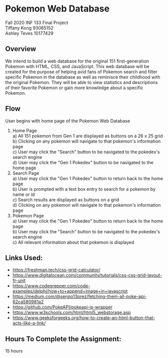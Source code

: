 # Pokemon Web Database
Fall 2020 INF 133 Final Project
<br>
Tiffany Kong 93065152
<br>
Ashley Teves 10177429

## Overview
We intend to build a web database for the original 151 first-generation Pokemon with HTML, CSS, and JavaScript. This web database will be created for the purpose of helping avid fans of Pokemon search and filter specific Pokemon in the database as well as reminisce their childhood with the original Pokemon. They will be able to view statistics and descriptions of their favorite Pokemon or gain more knowledge about a specific Pokemon.

## Flow
User begins with home page of the Pokemon Web Database
1. Home Page<br>
    a) All 151 pokemon from Gen 1 are displayed as buttons on a 26 x 25 grid<br>
    b) Clicking on any pokemon will navigate to that pokemon's information page<br>
    c) User may click the "Search" button to be navigated to the pokedex's search engine<br>
    d) User may click the "Gen 1 Pokedex" button to be navigated to the home page <br>
3. Search Page<br>
    a) User may click the "Gen 1 Pokedex" button to return back to the home page <br>
    b) User is prompted with a text box entry to search for a pokemon by name or id<br>
    c) Search results are displayed as buttons on a grid<br>
    d) Clicking on any pokemon will navigate to that pokemon's information page<br>
4. Pokemon Page<br>
    a) User may click the "Gen 1 Pokedex" button to return back to the home page <br>
    b) User may click the "Search" button to be navigated to the pokedex's search engine<br>
    c) All relevant information about that pokemon is displayed<br>

## Links Used:
* https://freshman.tech/css-grid-calculator/
* https://www.digitalocean.com/community/tutorials/css-css-grid-layout-fr-unit
* https://www.codegrepper.com/code-examples/delphi/how+to+append+image+in+javascript
* https://medium.com/@sergio13prez/fetching-them-all-poke-api-62ca580981a2
* https://github.com/PokeAPI/pokeapi-js-wrapper
* https://www.w3schools.com/html/html5_webstorage.asp
* https://www.geeksforgeeks.org/how-to-create-an-html-button-that-acts-like-a-link/

## Hours To Complete the Assignment:
15 hours




